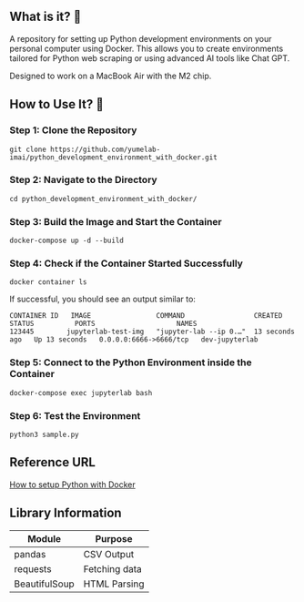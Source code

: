 ## What is it? 🧐
A repository for setting up Python development environments on your personal computer using Docker. This allows you to create environments tailored for Python web scraping or using advanced AI tools like Chat GPT.

Designed to work on a MacBook Air with the M2 chip.

## How to Use It? 🧐

### Step 1: Clone the Repository
```
git clone https://github.com/yumelab-imai/python_development_environment_with_docker.git
```

### Step 2: Navigate to the Directory
```
cd python_development_environment_with_docker/
```

### Step 3: Build the Image and Start the Container
```
docker-compose up -d --build
```

### Step 4: Check if the Container Started Successfully
```
docker container ls
```
If successful, you should see an output similar to:
```
CONTAINER ID   IMAGE                COMMAND                 CREATED          STATUS          PORTS                    NAMES
123445        jupyterlab-test-img   "jupyter-lab --ip 0.…"  13 seconds ago   Up 13 seconds   0.0.0.0:6666->6666/tcp   dev-jupyterlab
```

### Step 5: Connect to the Python Environment inside the Container
```
docker-compose exec jupyterlab bash
```

### Step 6: Test the Environment
```
python3 sample.py
```


## Reference URL
[How to setup Python with Docker](https://www.kagoya.jp/howto/cloud/container/dockerpython/)

## Library Information
| Module        | Purpose                 |
| ------------- | ----------------------- |
| pandas        | CSV Output               |
| requests      | Fetching data |
| BeautifulSoup | HTML Parsing             |
